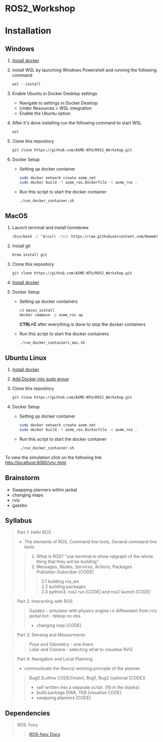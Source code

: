 # ROS2_Workshop
  
# Installation

## Windows

1. [Install docker](https://desktop.docker.com/win/main/amd64/Docker%20Desktop%20Installer.exe)
3. Install WSL by launching Windows Powershell and running the following command
   
    ```powershell
    wsl --install
    ```
    
4. Enable Ubuntu in Docker Desktop settings
    - Navigate to settings in Docker Desktop
    - Under Resources > WSL integration
    - Enable the Ubuntu option
  
5. After it's done installing run the following command to start WSL

   ```powershell
   wsl
   ```
6. Clone this repository
   ```sh
   git clone https://github.com/ASME-NTU/ROS2_Workshop.git
   ```
8. Docker Setup
    - Setting up docker container
      
      ```sh
      sudo docker network create asme_net
      sudo docker build -f asme_ros.Dockerfile -t asme_ros .
      ```

    - Run this script to start the docker container
      ```sh
      ./run_docker_container.sh
      ```
      
## MacOS

1. Launch terminal and install homebrew
   
   ```sh
   /bin/bash -c "$(curl -fsSL https://raw.githubusercontent.com/Homebrew/install/HEAD/install.sh)"
   ```
3. Install git
   
   ```sh
   brew install git
   ```
4. Clone this repository
   
   ```sh
   git clone https://github.com/ASME-NTU/ROS2_Workshop.git
   ```
6. [Install docker](https://docs.docker.com/desktop/install/mac-install/)
7. Docker Setup
    - Setting up docker containers
      ```sh
      cd macos_install
      docker compose -p asme_ros up
      ```
      **CTRL+C** after everything is done to stop the docker containers
    
    - Run this script to start the docker containers
      ```sh
      ./run_docker_containers_mac.sh
      ```
      
## Ubuntu Linux

1. [Install docker](https://docs.docker.com/engine/install/ubuntu/)
2. [Add Docker into sudo group ](https://docs.docker.com/engine/install/linux-postinstall/)
3. Clone this repository
   
    ```sh
    git clone https://github.com/ASME-NTU/ROS2_Workshop.git
    ```
    
5. Docker Setup
    - Setting up docker container      
      ```sh
      sudo docker network create asme_net
      sudo docker build -f asme_ros.Dockerfile -t asme_ros .
      ```

    - Run this script to start the docker container
      ```sh
      ./run_docker_container.sh
      ```

To view the simulation click on the following link [http://localhost:8080/vnc.html](http://localhost:8080/vnc.html)
## Brainstorm
- Swapping planners within jackal
- changing maps
- rviz 
- gazebo
  
## Syllabus
> Part 1: Hello ROS
> -  The elements of ROS, Command line tools, General command line tools 
>> 1. What is ROS? "use terminal to show rqtgraph of the whole thing that they will be building"  
>> 2. Messages, Nodes, Services, Actions, Packages  
>> Publisher-Subsciber [CODE]
>>> 2.1 building ros_ws  
>>> 2.2 building packages  
>>> 2.3 python3, ros2 run [CODE] and ros2 launch [CODE]

> Part 2: Interacting with ROS
>> Gazebo - simulator with physics engine i.e diffeereent from rviz  
>> jackal bot - teleop no obs
>> - changing map [CODE]

> Part 3: Sensing and Measurments
>> Pose and Odometry - one liners  
>> Lidar and Camera - selecting what to visualise
>> RVIZ

> Part 4: Navigation and Local Planning  
> - communicate the theory/ working principle of the planner. 
>> Bug0 \[Luthov CODE](main\), Bug1, Bug2 (optional  [CODE]) 
>> - self written into a separate script. (fill in the blanks)
>> - build package
>> DWA, TEB [visualise CODE]
>> - swapping planners [CODE]

## Dependencies


> ROS: Foxy
>> [ROS-foxy Docs](https://docs.ros.org/en/foxy/Tutorials.html)

